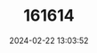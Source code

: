 ---
title: "161614"
category: "Narke capensis"
draft: false
date: 2024-02-22 13:03:52
languages:
  English: ["Cape Numbfish", "Cape Sleeper Ray"]
---